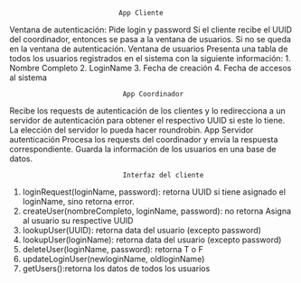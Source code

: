                                App Cliente
Ventana de autenticación: Pide login y password
Si el cliente recibe el UUID del coordinador, entonces se pasa a la ventana de usuarios. Si
no se queda en la ventana de autenticación.
Ventana de usuarios
Presenta una tabla de todos los usuarios registrados en el sistema con la siguiente
        información:
          1. Nombre Completo
          2. LoginName
          3. Fecha de creación
          4. Fecha de accesos al sistema
 
                                App Coordinador
Recibe los requests de autenticación de los clientes y lo redirecciona a un servidor de
autenticación para obtener el respectivo UUID si este lo tiene. La elección del servidor lo
pueda hacer roundrobin.
                                App Servidor autenticación
Procesa los requests del coordinador y envía la respuesta correspondiente. Guarda la
información de los usuarios en una base de datos.

                                Interfaz del cliente
1. loginRequest(loginName, password): retorna UUID si tiene asignado el loginName,
sino retorna error.
2. createUser(nombreCompleto, loginName, password): no retorna
Asigna al usuario su respective UUID
3. lookupUser(UUID): retorna data del usuario (excepto password)
4. lookupUser(loginName): retorna data del usuario (excepto password)
5. deleteUser(loginName, password): retorna T o F
6. updateLoginUser(newloginName, oldloginName)
7. getUsers():retorna los datos de todos los usuarios
